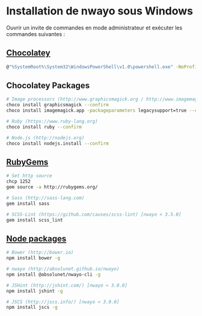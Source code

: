 # Installation de nwayo sous Windows
Ouvrir un invite de commandes en mode administrateur et exécuter les commandes suivantes :

## [Chocolatey](https://chocolatey.org/)
```sh
@"%SystemRoot%\System32\WindowsPowerShell\v1.0\powershell.exe" -NoProfile -InputFormat None -ExecutionPolicy Bypass -Command "iex ((New-Object System.Net.WebClient).DownloadString('https://chocolatey.org/install.ps1'))" && SET "PATH=%PATH%;%ALLUSERSPROFILE%\chocolatey\bin"
```

## Chocolatey Packages
```sh
# Image processors (http://www.graphicsmagick.org / http://www.imagemagick.org)
choco install graphicsmagick --confirm
choco install imagemagick.app -packageparameters legacysupport=true --confirm

# Ruby (https://www.ruby-lang.org)
choco install ruby --confirm

# Node.js (http://nodejs.org)
choco install nodejs.install --confirm
```

## [RubyGems](https://rubygems.org/)
```sh
# Set http source
chcp 1252
gem source -a http://rubygems.org/

# Sass (http://sass-lang.com)
gem install sass

# SCSS-Lint (https://github.com/causes/scss-lint) [nwayo < 3.5.0]
gem install scss_lint
```

## [Node packages](https://www.npmjs.com/)
```sh
# Bower (http://bower.io)
npm install bower -g

# nwayo (http://absolunet.github.io/nwayo)
npm install @absolunet/nwayo-cli -g

# JSHint (http://jshint.com/) [nwayo < 3.0.0]
npm install jshint -g

# JSCS (http://jscs.info/) [nwayo < 3.0.0]
npm install jscs -g
```
